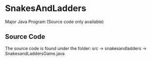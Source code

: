SnakesAndLadders
================

Major Java Program (Source code only available)

Source Code
------------
The source code is found under the folder: src -> snakesandladders -> SnakesandLaddersGame.java
